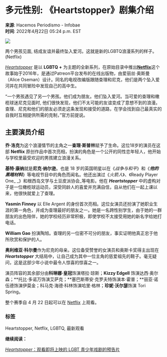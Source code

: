 # 多元性别: 《Heartstopper》剧集介绍

**来源**: Hacemos Periodismo - Infobae  
**时间**: 2022年4月22日 05:24 p.m. EST

![](https://sb.scorecardresearch.com/p?c1=2&c2=8030908&cv=4.4.0&cj=1)

两个男孩见面, 结成友谊并最终坠入爱河。这就是新的LGBTQ浪漫系列的样子。(Netflix)

[_Heartstopper_](https://www.infobae.com/que-puedo-ver/2022/04/21/a-que-hora-se-estrena-heartstopper-el-esperado-drama-adolescente-lgbtq/) 是以 **LGBTQ +** 为主题的全新系列，在原始目录中推出[**Netflix**](https://www.infobae.com/que-puedo-ver/2022/03/23/ozark-better-call-saul-elite-y-todos-los-estrenos-de-netflix-en-abril/)这个故事始于2016年，是通过Patreon平台发布的在线出版物，由爱丽丝·奥斯曼（Alice Oseman）设计。同名的电视改编版跟随查理和尼克，他们是两个坠入爱河并在共同冒险中发现自己的高中生。

“一个男孩遇见了另一个男孩。他们成为朋友。他们坠入爱河。当可爱的查理和橄榄球迷尼克见面时, 他们很快发现，他们不太可能的友谊变成了意想不到的浪漫。查理、尼克和他们的朋友必须走这条发现和接受的道路，在学会找到自己最真实的自我时互相提供所需的克制，”官方前提说。

## 主要演员介绍

**乔·洛克**为这个浪漫情节的主角之一**查理·斯普林**赋予了生命。这位18岁的演员在这部 **Netflix** 原创作品中首次亮相，扮演的角色是一个公开的同性恋年轻人，他开始与学校里最受欢迎的男孩建立浪漫关系。

**基特·康纳**就是**尼克·纳尔逊**。也是 18 岁的英国明星以在《_战争与和平_》和《_**他的黑暗材料**_》等电视节目中的角色而闻名。他还出演过《_火箭人_》、《Ready Player One_ _》和根西岛文学与土豆皮派协会_等电影。他在 _**Heartstopper**_ 中的虚构对子是一位橄榄球运动员，深受同龄人的喜爱并充满自信，自从他们在一起上课以来，他很快就爱上了查理。

**Yasmin Finney** 以 Elle Argent 的身份首次亮相。这位女演员还扮演了她职业生涯的第一角色，并成为查理最好的朋友之一。她是一名跨性别学生，由于她的一群朋友的出色陪伴，她的学校经历非常积极，即使学校不太接受用她的新名字给她打电话。

**William Gao** 扮演陶旭。查理的另一位密不可分的朋友，事实证明他真正忠于他所欣赏和保护的人。

**奥利维亚·科尔曼**作为尼克的母亲。这位备受赞誉的女演员和奥斯卡奖得主出现在 _**Heartstopper**_ 大结局中，让自己成为其中一位主角的慈爱祖先的鞋子。毫无疑问，这是这部少年小说中最令人惊喜的惊喜之一。

演员阵容的其余部分由**科琳娜·皇冠**饰演塔拉·琼斯；**Kizzy Edgell** 饰演达西·奥尔森；**托比·多诺万饰演艾萨克；**塞巴斯蒂安·克罗夫特饰演本·霍普；**丽亚·诺伍德饰演伊莫金；科马克·海德·科林饰演哈里·格林；**珍妮·沃尔瑟**饰演 Tori Spring。

整个赛季自 4 月 22 日起可以在 [Netflix](https://www.infobae.com/que-puedo-ver/2022/04/13/heartstopper-mira-el-trailer-del-drama-adolescente-lgbt-que-se-estrenara-muy-pronto/) 上观看。

### 标签
Heartstopper, Netflix, LGBTQ, 最新观看

**继续阅读：**

[_Heartstopper_：观看即将上映的 LGBT 青少年戏剧的预告片](https://www.infobae.com/que-puedo-ver/2022/04/13/heartstopper-mira-el-trailer-del-drama-adolescente-lgbt-que-se-estrenara-muy-pronto/)
